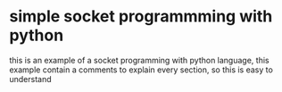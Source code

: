 <h1>simple socket programmming with python</h1>

this is an example of a socket programming with python language, this example contain a comments to explain every section, so this is easy to understand
